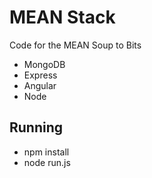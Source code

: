 # MEAN Stack

Code for the MEAN Soup to Bits

* MongoDB
* Express
* Angular
* Node

## Running

* npm install
* node run.js


